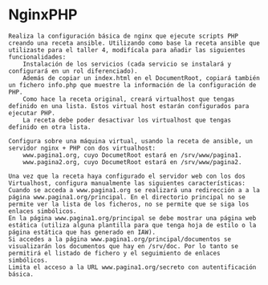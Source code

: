# NginxPHP



    Realiza la configuración básica de nginx que ejecute scripts PHP creando una receta ansible. Utilizando como base la receta ansible que utilizaste para el taller 4, modifícala para añadir las siguientes funcionalidades:
        Instalación de los servicios (cada servicio se instalará y configurará en un rol diferenciado).
        Además de copiar un index.html en el DocumentRoot, copiará también un fichero info.php que muestre la información de la configuración de PHP.
        Como hace la receta original, creará virtualhost que tengas definido en una lista. Estos virtual host estarán configurados para ejecutar PHP.
        La receta debe poder desactivar los virtualhost que tengas definido en otra lista.

    Configura sobre una máquina virtual, usando la receta de ansible, un servidor nginx + PHP con dos virtualhost:
        www.pagina1.org, cuyo DocumetRoot estará en /srv/www/pagina1.
        www.pagina2.org, cuyo DocumetRoot estará en /srv/www/pagina2.

    Una vez que la receta haya configurado el servidor web con los dos Virtualhost, configura manualmente las siguientes características:
    Cuando se acceda a www.pagina1.org se realizará una redirección a a la página www.pagina1.org/principal. En el directorio principal no se permite ver la lista de los ficheros, no se permite que se siga los enlaces simbólicos.
    En la página www.pagina1.org/principal se debe mostrar una página web estática (utiliza alguna plantilla para que tenga hoja de estilo o la página estática que has generado en IAW).
    Si accedes a la página www.pagina1.org/principal/documentos se visualizarán los documentos que hay en /srv/doc. Por lo tanto se permitirá el listado de fichero y el seguimiento de enlaces simbólicos.
    Limita el acceso a la URL www.pagina1.org/secreto con autentificación básica.
